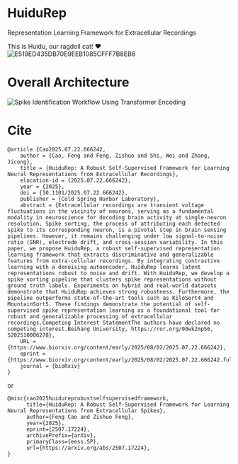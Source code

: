 # HuiduRep
Representation Learning Framework for Extracellular Recordings

This is Huidu, our ragdoll cat! ❤
![E519ED435DB70E9EEB1085CFFF7B8EB6](https://github.com/user-attachments/assets/9ee3624a-e004-4af5-a8e4-e520340fe7e3)

# Overall Architecture
![Spike Identification Workflow Using Transformer Encoding](https://github.com/user-attachments/assets/f10c9931-fd89-4fc4-bbc8-e7574c24870b)

# Cite
```
@article {Cao2025.07.22.666242,
	author = {Cao, Feng and Feng, Zishuo and Shi, Wei and Zhang, Jicong},
	title = {HuiduRep: A Robust Self-Supervised Framework for Learning Neural Representations from Extracellular Recordings},
	elocation-id = {2025.07.22.666242},
	year = {2025},
	doi = {10.1101/2025.07.22.666242},
	publisher = {Cold Spring Harbor Laboratory},
	abstract = {Extracellular recordings are transient voltage fluctuations in the vicinity of neurons, serving as a fundamental modality in neuroscience for decoding brain activity at single-neuron resolution. Spike sorting, the process of attributing each detected spike to its corresponding neuron, is a pivotal step in brain sensing pipelines. However, it remains challenging under low signal-to-noise ratio (SNR), electrode drift, and cross-session variability. In this paper, we propose HuiduRep, a robust self-supervised representation learning framework that extracts discriminative and generalizable features from extra-cellular recordings. By integrating contrastive learning with a denoising autoencoder, HuiduRep learns latent representations robust to noise and drift. With HuiduRep, we develop a spike sorting pipeline that clusters spike representations without ground truth labels. Experiments on hybrid and real-world datasets demonstrate that HuiduRep achieves strong robustness. Furthermore, the pipeline outperforms state-of-the-art tools such as KiloSort4 and MountainSort5. These findings demonstrate the potential of self-supervised spike representation learning as a foundational tool for robust and generalizable processing of extracellular recordings.Competing Interest StatementThe authors have declared no competing interest.Beihang University, https://ror.org/00wk2mp56, S202510006278},
	URL = {https://www.biorxiv.org/content/early/2025/08/02/2025.07.22.666242},
	eprint = {https://www.biorxiv.org/content/early/2025/08/02/2025.07.22.666242.full.pdf},
	journal = {bioRxiv}
}

```

or

```
@misc{cao2025huidureprobustselfsupervisedframework,
      title={HuiduRep: A Robust Self-Supervised Framework for Learning Neural Representations from Extracellular Spikes}, 
      author={Feng Cao and Zishuo Feng},
      year={2025},
      eprint={2507.17224},
      archivePrefix={arXiv},
      primaryClass={eess.SP},
      url={https://arxiv.org/abs/2507.17224}, 
}
```
